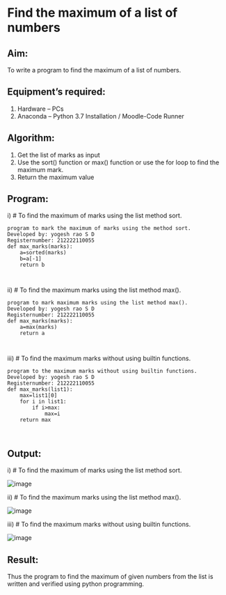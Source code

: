 # Find the maximum of a list of numbers
## Aim:
To write a program to find the maximum of a list of numbers.
## Equipment’s required:
1.	Hardware – PCs
2.	Anaconda – Python 3.7 Installation / Moodle-Code Runner
## Algorithm:
1.	Get the list of marks as input
2.	Use the sort() function or max() function or use the for loop to find the maximum mark.
3.	Return the maximum value
## Program:

i)	# To find the maximum of marks using the list method sort.
```
program to mark the maximum of marks using the method sort.
Developed by: yogesh rao S D
Registernumber: 212222110055
def max_marks(marks):
    a=sorted(marks)
    b=a[-1]
    return b



```

ii)	# To find the maximum marks using the list method max().
```
program to mark maximum marks using the list method max().
Developed by: yogesh rao S D
Registernumber: 212222110055
def max_marks(marks):
    a=max(marks)
    return a



```

iii) # To find the maximum marks without using builtin functions.
```
program to the maximum marks without using builtin functions.
Developed by: yogesh rao S D
Registernumber: 212222110055
def max_marks(list1):
    max=list1[0]
    for i in list1:
        if i>max:
            max=i
    return max 
    
    
```


## Output:
 i) # To find the maximum of marks using the list method sort.
 
 ![image](https://github.com/yogeshrao05/FindMaximum/assets/122008288/12885119-cc26-4d56-b744-c05fafa74494)
 
 
 ii)	# To find the maximum marks using the list method max().
 
 
 ![image](https://github.com/yogeshrao05/FindMaximum/assets/122008288/d5851a5d-c593-42f0-8875-3562dacc7d18)
 
 
 iii) # To find the maximum marks without using builtin functions.
 
 
 ![image](https://github.com/yogeshrao05/FindMaximum/assets/122008288/e26dfd00-adbf-4ecd-9cbc-8b2306d65b2e)




## Result:
Thus the program to find the maximum of given numbers from the list is written and verified using python programming.
